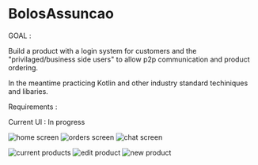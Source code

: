 # BolosAssuncao


GOAL : 

Build a product with a login system for customers and the "privilaged/business side users" to allow p2p communication and product ordering.

In the meantime practicing Kotlin and other industry standard techiniques and libaries.


Requirements :



Current UI : In progress

![home screen](images/home.png) 
![orders screen](images/orders.png)
![chat screen](images/chat.png)

![current products](images/currentProducts.png) 
![edit product](images/editProduct.png)
![new product](images/newProducts.png)

